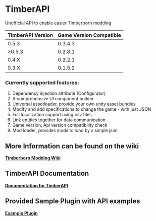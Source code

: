# TimberAPI
Unofficial API to enable easier Timberborn modding

|TimberAPI Version |Game Version Compatible|
|---|---|
|0.5.3   |0.3.4.3|	
|>0.5.3  |0.2.8.1|
|0.4.X   |0.2.2.1|
|0.3.X   |0.1.5.2|

### **Currently supported features:**
1. Dependency injection attribute (Configurator)
2. A comprehensive UI component builder
3. Universal assetloader, provide your own unity asset bundles
4. Modify and add specifications to change the game - with just JSON
5. Full localization support using csv files
6. Link entities together for data communication
7. Game version, Api version compatibility check
8. Mod loader, provides mods to load by a simple json

## More Information can be found on the wiki
**[Timberborn Modding Wiki](https://github.com/Timberborn-Modding-Central/TimberAPI/wiki)**

## TimberAPI Documentation
**[Documentation for TimberAPI](https://github.com/Timberborn-Modding-Central/TimberAPI/wiki/TimberAPI-Feature-Guide)**

## Provided Sample Plugin with API examples
**[Example Plugin](https://github.com/Timberborn-Modding-Central/TimberAPI/blob/main/TimberAPIExample/TimberApiExamplePlugin.cs)**
